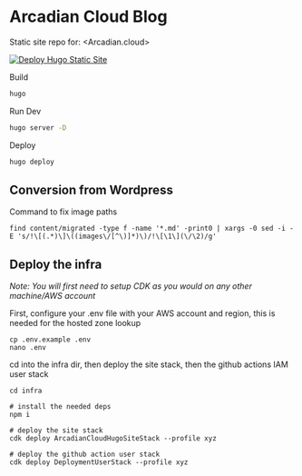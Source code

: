 # Arcadian Cloud Blog

Static site repo for: <Arcadian.cloud>

[![Deploy Hugo Static Site](https://github.com/chrishart0/arcadian-cloud-hugo/actions/workflows/deploy.yml/badge.svg)](https://github.com/chrishart0/arcadian-cloud-hugo/actions/workflows/deploy.yml)

Build

```bash
hugo
```

Run Dev

```bash
hugo server -D
```

Deploy
```bash
hugo deploy
```


## Conversion from Wordpress

Command to fix image paths

```
find content/migrated -type f -name '*.md' -print0 | xargs -0 sed -i -E 's/!\[(.*)\]\((images\/[^\)]*)\)/!\[\1\](\/\2)/g'
```

## Deploy the infra

*Note: You will first need to setup CDK as you would on any other machine/AWS account*

First, configure your .env file with your AWS account and region, this is needed for the hosted zone lookup
```
cp .env.example .env
nano .env
```

cd into the infra dir, then deploy the site stack, then the github actions IAM user stack
```
cd infra

# install the needed deps
npm i

# deploy the site stack
cdk deploy ArcadianCloudHugoSiteStack --profile xyz

# deploy the github action user stack
cdk deploy DeploymentUserStack --profile xyz
```